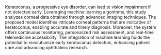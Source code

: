 Keratoconus, a progressive eye disorder, can lead to vision impairment if not detected early. Leveraging machine learning
algorithms, this study analyzes corneal data obtained through advanced imaging techniques. The proposed model identifies intricate
corneal patterns that are indicative of keratoconus, enabling accurate and timely diagnosis. Moreover, the system offers continuous
monitoring, personalized risk assessment, and real-time telemedicine accessibility. The integration of machine learning holds the
potential to revolutionize early keratoconus detection, enhancing patient care and advancing ophthalmic research.
